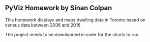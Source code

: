 ## PyViz Homework by Sinan Colpan

This homework displays and maps dwelling data in Toronto based on census data between 2006 and 2016.

The project needs to be downlaoded in order for the charts to run.
